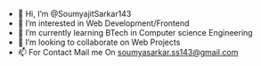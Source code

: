 - 👋 Hi, I’m @SoumyajitSarkar143
- 👀 I’m interested in Web Development/Frontend
- 🌱 I’m currently learning BTech in Computer science Engineering
- 💞️ I’m looking to collaborate on Web Projects
- 📫 For Contact Mail me On soumyasarkar.ss143@gmail.com

<!---
SoumyajitSarkar143/SoumyajitSarkar143 is a ✨ special ✨ repository because its `README.md` (this file) appears on your GitHub profile.
You can click the Preview link to take a look at your changes.
--->

